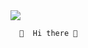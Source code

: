 <img src="https://capsule-render.vercel.app/api?type=waving&color=auto&height=300&section=header&text=Hello%20World!&fontSize=90" />


      👋  Hi there 👋


